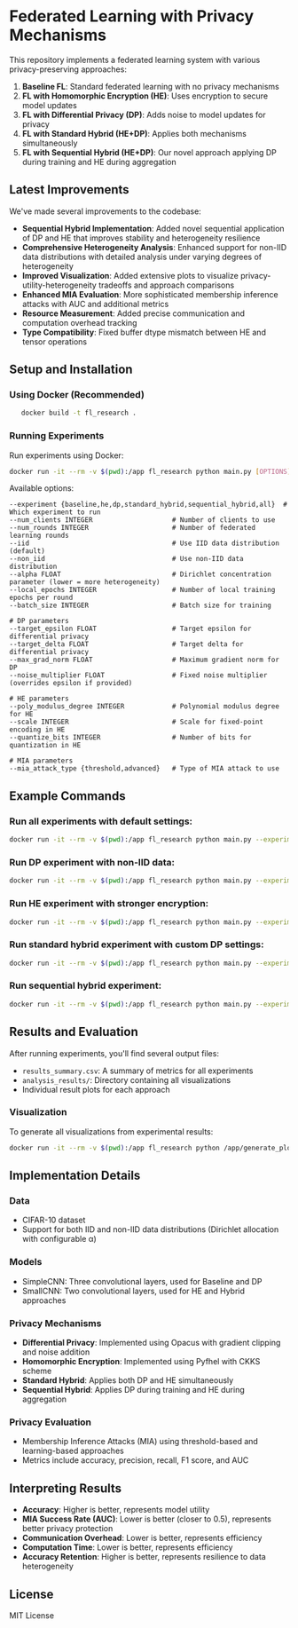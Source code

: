 # Federated Learning with Privacy Mechanisms

This repository implements a federated learning system with various privacy-preserving approaches:

1. **Baseline FL**: Standard federated learning with no privacy mechanisms
2. **FL with Homomorphic Encryption (HE)**: Uses encryption to secure model updates
3. **FL with Differential Privacy (DP)**: Adds noise to model updates for privacy
4. **FL with Standard Hybrid (HE+DP)**: Applies both mechanisms simultaneously
5. **FL with Sequential Hybrid (HE+DP)**: Our novel approach applying DP during training and HE during aggregation

## Latest Improvements

We've made several improvements to the codebase:

- **Sequential Hybrid Implementation**: Added novel sequential application of DP and HE that improves stability and heterogeneity resilience
- **Comprehensive Heterogeneity Analysis**: Enhanced support for non-IID data distributions with detailed analysis under varying degrees of heterogeneity
- **Improved Visualization**: Added extensive plots to visualize privacy-utility-heterogeneity tradeoffs and approach comparisons
- **Enhanced MIA Evaluation**: More sophisticated membership inference attacks with AUC and additional metrics
- **Resource Measurement**: Added precise communication and computation overhead tracking
- **Type Compatibility**: Fixed buffer dtype mismatch between HE and tensor operations

## Setup and Installation

### Using Docker (Recommended)

```bash
   docker build -t fl_research .
```

### Running Experiments

Run experiments using Docker:

```bash
docker run -it --rm -v $(pwd):/app fl_research python main.py [OPTIONS]
```

Available options:

```
--experiment {baseline,he,dp,standard_hybrid,sequential_hybrid,all}  # Which experiment to run
--num_clients INTEGER                    # Number of clients to use
--num_rounds INTEGER                     # Number of federated learning rounds
--iid                                    # Use IID data distribution (default)
--non_iid                                # Use non-IID data distribution
--alpha FLOAT                            # Dirichlet concentration parameter (lower = more heterogeneity)
--local_epochs INTEGER                   # Number of local training epochs per round
--batch_size INTEGER                     # Batch size for training

# DP parameters
--target_epsilon FLOAT                   # Target epsilon for differential privacy
--target_delta FLOAT                     # Target delta for differential privacy
--max_grad_norm FLOAT                    # Maximum gradient norm for DP
--noise_multiplier FLOAT                 # Fixed noise multiplier (overrides epsilon if provided)

# HE parameters
--poly_modulus_degree INTEGER            # Polynomial modulus degree for HE
--scale INTEGER                          # Scale for fixed-point encoding in HE
--quantize_bits INTEGER                  # Number of bits for quantization in HE

# MIA parameters
--mia_attack_type {threshold,advanced}   # Type of MIA attack to use
```

## Example Commands

### Run all experiments with default settings:

```bash
docker run -it --rm -v $(pwd):/app fl_research python main.py --experiment all
```

### Run DP experiment with non-IID data:

```bash
docker run -it --rm -v $(pwd):/app fl_research python main.py --experiment dp --non_iid --alpha 0.5
```

### Run HE experiment with stronger encryption:

```bash
docker run -it --rm -v $(pwd):/app fl_research python main.py --experiment he --poly_modulus_degree 8192
```

### Run standard hybrid experiment with custom DP settings:

```bash
docker run -it --rm -v $(pwd):/app fl_research python main.py --experiment standard_hybrid --target_epsilon 0.5 --noise_multiplier 1.1
```

### Run sequential hybrid experiment:

```bash
docker run -it --rm -v $(pwd):/app fl_research python main.py --experiment sequential_hybrid --noise_multiplier 0.3 --quantize_bits 24
```

## Results and Evaluation

After running experiments, you'll find several output files:

- `results_summary.csv`: A summary of metrics for all experiments
- `analysis_results/`: Directory containing all visualizations
- Individual result plots for each approach

### Visualization

To generate all visualizations from experimental results:

```bash
docker run -it --rm -v $(pwd):/app fl_research python /app/generate_plots.py
```

## Implementation Details

### Data

- CIFAR-10 dataset
- Support for both IID and non-IID data distributions (Dirichlet allocation with configurable α)

### Models

- SimpleCNN: Three convolutional layers, used for Baseline and DP
- SmallCNN: Two convolutional layers, used for HE and Hybrid approaches

### Privacy Mechanisms

- **Differential Privacy**: Implemented using Opacus with gradient clipping and noise addition
- **Homomorphic Encryption**: Implemented using Pyfhel with CKKS scheme
- **Standard Hybrid**: Applies both DP and HE simultaneously
- **Sequential Hybrid**: Applies DP during training and HE during aggregation

### Privacy Evaluation

- Membership Inference Attacks (MIA) using threshold-based and learning-based approaches
- Metrics include accuracy, precision, recall, F1 score, and AUC

## Interpreting Results

- **Accuracy**: Higher is better, represents model utility
- **MIA Success Rate (AUC)**: Lower is better (closer to 0.5), represents better privacy protection
- **Communication Overhead**: Lower is better, represents efficiency
- **Computation Time**: Lower is better, represents efficiency
- **Accuracy Retention**: Higher is better, represents resilience to data heterogeneity

## License

MIT License
